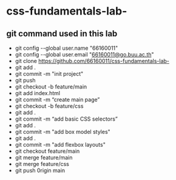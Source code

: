# css-fundamentals-lab-

## git command used in this lab
- git config --global user.name "66160011"
- git config --global user.email "66160011@go.buu.ac.th"
- git clone https://github.com/66160011/css-fundamentals-lab-
- git add .
- git commit -m "init project"
- git push
- git checkout -b feature/main
- git add index.html 
- git commit -m “create main page” 
- git checkout -b feature/css 
- git add .
- git commit -m “add basic CSS selectors” 
- git add .
- git commit -m  "add  box model styles" 
- git add .
- git commit -m   "add flexbox layouts" 
- git checkout  feature/main
- git merge feature/main 
- git merge feature/css 
- git push 0rigin main